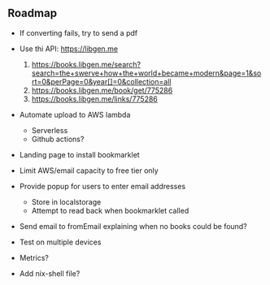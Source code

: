 ## Roadmap

- If converting fails, try to send a pdf

- Use thi API: https://libgen.me

  1. https://books.libgen.me/search?search=the+swerve+how+the+world+became+modern&page=1&sort=0&perPage=0&year[]=0&collection=all
  2. https://books.libgen.me/book/get/775286
  3. https://books.libgen.me/links/775286

- Automate upload to AWS lambda

  - Serverless
  - Github actions?

- Landing page to install bookmarklet

- Limit AWS/email capacity to free tier only

- Provide popup for users to enter email addresses

  - Store in localstorage
  - Attempt to read back when bookmarklet called

- Send email to fromEmail explaining when no books could be found?

- Test on multiple devices

- Metrics?

- Add nix-shell file?
